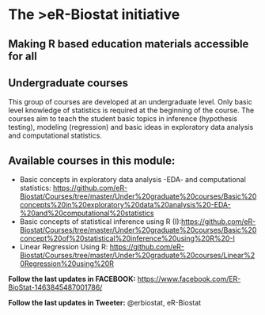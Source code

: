 # The >eR-Biostat initiative
## Making R based education materials accessible for all

## Undergraduate courses
This group of courses are developed at an undergraduate level. Only basic level knowledge of statistics is required at the beginning of the course. The courses  aim to teach the student basic topics in inference (hypothesis testing), modeling (regression) and basic ideas in exploratory data analysis and computational  statistics.

## Available courses in this module:
* Basic concepts in exploratory data analysis -EDA- and computational statistics: https://github.com/eR-Biostat/Courses/tree/master/Under%20graduate%20courses/Basic%20concepts%20in%20exploratory%20data%20analysis%20-EDA-%20and%20computational%20statistics 
* Basic concepts of statistical inference using R (I):https://github.com/eR-Biostat/Courses/tree/master/Under%20graduate%20courses/Basic%20concept%20of%20statistical%20inference%20using%20R%20-I
* Linear Regression Using R: https://github.com/eR-Biostat/Courses/tree/master/Under%20graduate%20courses/Linear%20Regression%20using%20R

**Follow the last updates in FACEBOOK:** https://www.facebook.com/ER-BioStat-1463845487001786/

**Follow the last updates in Tweeter:** @erbiostat, eR-Biostat

